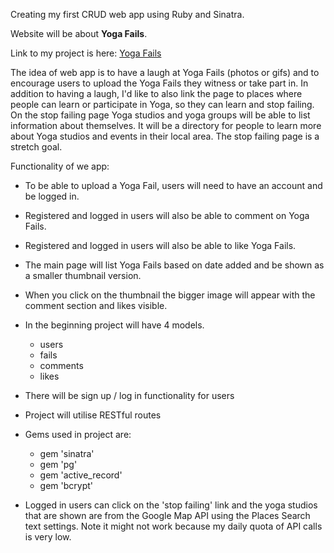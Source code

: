 Creating my first CRUD web app using Ruby and Sinatra.

Website will be about **Yoga Fails**.

Link to my project is here:
[Yoga Fails](https://yogafails.herokuapp.com/)

The idea of web app is to have a laugh at Yoga Fails (photos or gifs) and to encourage users to upload the Yoga Fails they witness or take part in.  In addition to having a laugh, I'd like to also link the page to places where people can learn or participate in Yoga, so they can learn and stop failing.  On the stop failing page Yoga studios and yoga groups will be able to list information about themselves.  It will be a directory for people to learn more about Yoga studios and events in their local area.  The stop failing page is a stretch goal.

Functionality of we app:
* To be able to upload a Yoga Fail, users will need to have an account and be logged in.
* Registered and logged in users will also be able to comment on Yoga Fails.
* Registered and logged in users will also be able to like Yoga Fails.
* The main page will list Yoga Fails based on date added and be shown as a smaller thumbnail version.
* When you click on the thumbnail the bigger image will appear with the comment section and likes visible.

* In the beginning project will have 4 models.
    - users
    - fails
    - comments
    - likes

* There will be sign up / log in functionality for users
* Project will utilise RESTful routes
* Gems used in project are:
    - gem 'sinatra'
    - gem 'pg'
    - gem 'active_record'
    - gem 'bcrypt'

* Logged in users can click on the 'stop failing' link and the yoga studios that are shown are from the Google Map API using the Places Search text settings.  Note it might not work because my daily quota of API calls is very low. 
